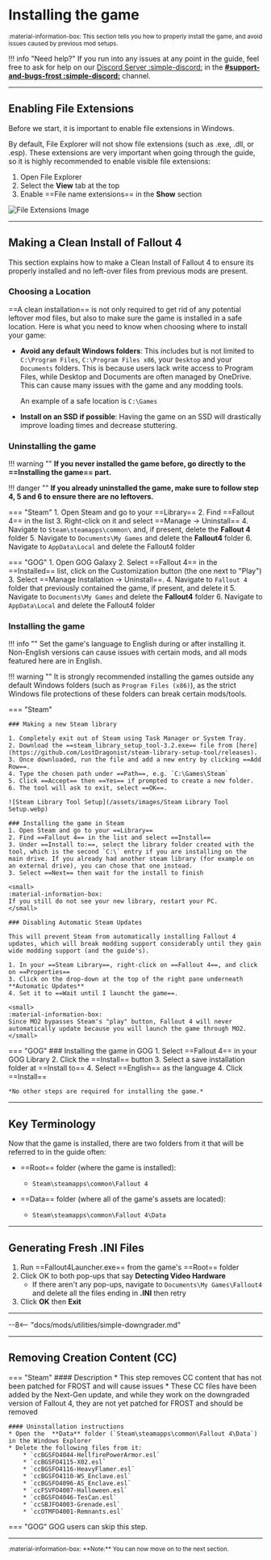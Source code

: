 # Installing the game
<small>
:material-information-box:
This section tells you how to properly install the game, and avoid issues caused by previous mod setups.
</small>

!!! info "Need help?"
    If you run into any issues at any point in the guide, feel free to ask for help on our [Discord Server :simple-discord:](https://discord.com/invite/BaKsm7Fn4A) in the [**#support-and-bugs-frost :simple-discord:**](https://discord.com/channels/238420126985224192/1242558041610522634) channel.

---
## Enabling File Extensions
Before we start, it is important to enable file extensions in Windows.

By default, File Explorer will not show file extensions (such as .exe, .dll, or .esp). These extensions are very important when going through the guide, so it is highly recommended to enable visible file extensions: 

1. Open File Explorer
2. Select the **View** tab at the top
3. Enable ==File name extensions== in the **Show** section

![File Extensions Image](/assets/images/file_extensions.webp)

---
## Making a Clean Install of Fallout 4
This section explains how to make a Clean Install of Fallout 4 to ensure its properly installed and no left-over files from previous mods are present.

### Choosing a Location
==A clean installation== is not only required to get rid of any potential leftover mod files, but also to make sure the game is installed in a safe location. Here is what you need to know when choosing where to install your game:

* **Avoid any default Windows folders**: This includes but is not limited to `C:\Program Files`, `C:\Program Files x86`, your `Desktop` and your `Documents` folders. This is because users lack write access to Program Files, while Desktop and Documents are often managed by OneDrive. This can cause many issues with the game and any modding tools.

    An example of a safe location is `C:\Games`

* **Install on an SSD if possible**: Having the game on an SSD will drastically improve loading times and decrease stuttering.


### Uninstalling the game

!!! warning ""
    **If you never installed the game before, go directly to the ==Installing the game== part.**

!!! danger ""
    **If you already uninstalled the game, make sure to follow step 4, 5 and 6 to ensure there are no leftovers.**

=== "Steam"
    1. Open Steam and go to your ==Library==
    2. Find ==Fallout 4== in the list
    3. Right-click on it and select ==Manage -> Uninstall==
    4. Navigate to `Steam\steamapps\common\` and, if present, delete the **Fallout 4** folder
    5. Navigate to `Documents\My Games` and delete the **Fallout4** folder
    6. Navigate to `AppData\Local` and delete the Fallout4 folder

=== "GOG"
    1. Open GOG Galaxy
    2. Select ==Fallout 4== in the ==Installed== list, click on the Customization button (the one next to "Play")
    3. Select ==Manage Installation -> Uninstall==.
    4. Navigate to `Fallout 4` folder that previously contained the game, if present, and delete it
    5. Navigate to `Documents\My Games` and delete the **Fallout4** folder
    6. Navigate to `AppData\Local` and delete the Fallout4 folder


### Installing the game
!!! info ""
    Set the game's language to English during or after installing it.
    Non-English versions can cause issues with certain mods, and all mods featured here are in English.

!!! warning ""
    It is strongly recommended installing the games outside any default Windows folders (such as `Program Files (x86)`), as the strict Windows file protections of these folders can break certain mods/tools.

=== "Steam"

    ### Making a new Steam library

    1. Completely exit out of Steam using Task Manager or System Tray.
    2. Download the ==steam_library_setup_tool-3.2.exe== file from [here](https://github.com/LostDragonist/steam-library-setup-tool/releases).
    3. Once downloaded, run the file and add a new entry by clicking ==Add Row==.
    4. Type the chosen path under ==Path==, e.g. `C:\Games\Steam`
    5. Click ==Accept== then ==Yes== if prompted to create a new folder.
    6. The tool will ask to exit, select ==OK==.

    ![Steam Library Tool Setup](/assets/images/Steam Library Tool Setup.webp)

    ### Installing the game in Steam
    1. Open Steam and go to your ==Library==
    2. Find ==Fallout 4== in the list and select ==Install==
    3. Under ==Install to:==, select the library folder created with the tool, which is the second `C:\` entry if you are installing on the main drive. If you already had another steam library (for example on an external drive), you can chose that one instead.
    3. Select ==Next== then wait for the install to finish
 
    <small>
    :material-information-box:
    If you still do not see your new library, restart your PC.
    </small>

    ### Disabling Automatic Steam Updates

    This will prevent Steam from automatically installing Fallout 4 updates, which will break modding support considerably until they gain wide modding support (and the guide's).

    1. In your ==Steam Library==, right-click on ==Fallout 4==, and click on ==Properties==
    3. Click on the drop-down at the top of the right pane underneath **Automatic Updates**
    4. Set it to ==Wait until I launcht the game==.

    <small>
    :material-information-box:
    Since MO2 bypasses Steam's "play" button, Fallout 4 will never automatically update because you will launch the game through MO2.
    </small>


=== "GOG"
    ### Installing the game in GOG
    1. Select ==Fallout 4== in your GOG Library
    2. Click the ==Install== button
    3. Select a save installation folder at ==Install to==
    4. Select ==English== as the language
    4. Click ==Install==

    *No other steps are required for installing the game.*
---
## Key Terminology
Now that the game is installed, there are two folders from it that will be referred to in the guide often:

  - ==Root== folder (where the game is installed): 
    - `Steam\steamapps\common\Fallout 4`

  - ==Data== folder (where all of the game's assets are located):
    - `Steam\steamapps\common\Fallout 4\Data`

---
## Generating Fresh .INI Files

1. Run ==Fallout4Launcher.exe== from the game's ==Root== folder
2. Click OK to both pop-ups that say **Detecting Video Hardware**
    - If there aren't any pop-ups, navigate to `Documents\My Games\Fallout4` and delete all the files ending in **.INI** then retry
3. Click **OK** then **Exit**

<!-- 
### Disabling the [High Resolution Texture Pack/DLC](https://fallout.fandom.com/wiki/High_Resolution_Texture_Pack) from Bethesda
When you installed the game again, it might be possible that you accidentally installed the **High Resolution Texture Pack/DLC** from Bethesda. This DLC takes a lot of disk space, has several bugs/issues, and texture mods achieve much better results.
You should uninstall it.

??? info "Uninstalling the High Resolution Texture Pack/DLC"
    1. Go to your Steam Library by clicking "Library" at the top
    * Click on **Fallout 4**
    * Click on **Support** to the right of Fallout 4
    * Scroll to the bottom, if you have the season pass or a lot of dlc, click **Show all DLC**
    * Click on **High Resolution Texture Pack**
    * Click on "I want to remove this permanently from my game library"
    * **!!! Make sure it says High Resolution Texture Pack at the top, or you'll remove the entire game with no refund !!!**
    * Click **OK**

    **Note for GOG users**: Do the equivalent steps via GOG, unless the High Resolution Texture Pack was not downloaded.
-->

---
--8<-- "docs/mods/utilities/simple-downgrader.md"

--- 
## Removing Creation Content (CC)
=== "Steam"
    #### Description
    * This step removes CC content that has not been patched for FROST and will cause issues
    * These CC files have been added by the Next-Gen update, and while they work on the downgraded version of Fallout 4, they are not yet patched for FROST and should be removed

    #### Uninstallation instructions
    * Open the  **Data** folder (`Steam\steamapps\common\Fallout 4\Data`) in the Windows Explorer
    * Delete the following files from it:
        * `ccBGSFO4044-HellfirePowerArmor.esl`
        * `ccBGSFO4115-X02.esl`
        * `ccBGSFO4116-HeavyFlamer.esl`
        * `ccBGSFO4110-WS_Enclave.esl`
        * `ccBGSFO4096-AS_Enclave.esl`
        * `ccFSVFO4007-Halloween.esl`
        * `ccBGSFO4046-TesCan.esl`
        * `ccSBJFO4003-Grenade.esl`
        * `ccOTMFO4001-Remnants.esl`

=== "GOG"
    GOG users can skip this step.

---
<small>
:material-information-box:
**Note:** You can now move on to the next section.
</small>